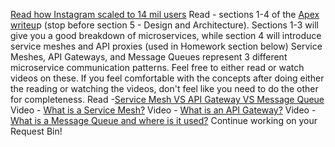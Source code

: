 [Read how Instagram scaled to 14 mil users](https://read.engineerscodex.com/p/how-instagram-scaled-to-14-million)
Read - sections 1-4 of the [Apex writeu](https://apex-api-proxy.github.io/)p (stop before section 5 - Design and Architecture). 
Sections 1-3 will give you a good breakdown of microservices, while section 4 will introduce service meshes and API proxies (used in Homework section below)
Service Meshes, API Gateways, and Message Queues represent 3 different microservice communication patterns. Feel free to either read or watch videos on these. If you feel comfortable with the concepts after doing either the reading or watching the videos, don't feel like you need to do the other for completeness.
Read -[Service Mesh VS API Gateway VS Message Queue](https://arcentry.com/blog/api-gateway-vs-service-mesh-vs-message-queue/)
Video - [What is a Service Mesh?](https://www.youtube.com/watch?v=QiXK0B9FhO0)
Video - [What is an API Gateway?](https://www.youtube.com/watch?v=vHQqQBYJtLI)
Video - [What is a Message Queue and where is it used?](https://www.youtube.com/watch?v=oUJbuFMyBDk%C2%A0)
Continue working on your Request Bin!
